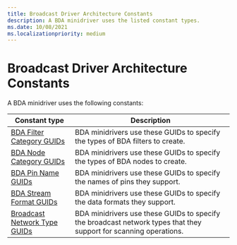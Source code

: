 ```yaml
---
title: Broadcast Driver Architecture Constants
description: A BDA minidriver uses the listed constant types.
ms.date: 10/08/2021
ms.localizationpriority: medium
---
```


# Broadcast Driver Architecture Constants

A BDA minidriver uses the following constants:

| Constant type | Description |
|--|--|
| [BDA Filter Category GUIDs](bda-filter-category-guids.md) | BDA minidrivers use these GUIDs to specify the types of BDA filters to create. |
| [BDA Node Category GUIDs](bda-node-category-guids.md) | BDA minidrivers use these GUIDs to specify the types of BDA nodes to create. |
| [BDA Pin Name GUIDs](bda-pin-name-guids.md) | BDA minidrivers use these GUIDs to specify the names of pins they support. |
| [BDA Stream Format GUIDs](bda-stream-format-guids.md) | BDA minidrivers use these GUIDs to specify the data formats they support. |
| [Broadcast Network Type GUIDs](broadcast-network-type-guids.md) | BDA minidrivers use these GUIDs to specify the broadcast network types that they support for scanning operations. |
